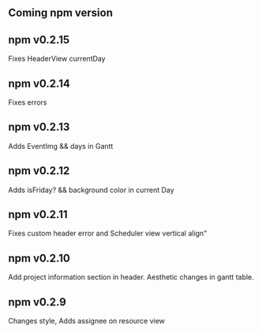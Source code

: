 ## Coming npm version

## npm v0.2.15
Fixes HeaderView currentDay
## npm v0.2.14
Fixes errors
## npm v0.2.13
Adds EventImg && days in Gantt
## npm v0.2.12
Adds isFriday? && background color in current Day
## npm v0.2.11
Fixes custom header error and Scheduler view vertical align"
## npm v0.2.10
Add project information section in header.
Aesthetic changes in gantt table.
## npm v0.2.9
Changes style, Adds assignee on resource view
